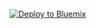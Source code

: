 [![Deploy to Bluemix](https://bluemix.net/deploy/button.png)](https://bluemix.net/deploy?repository=https://github.com/utecht/jolt-goats1)
